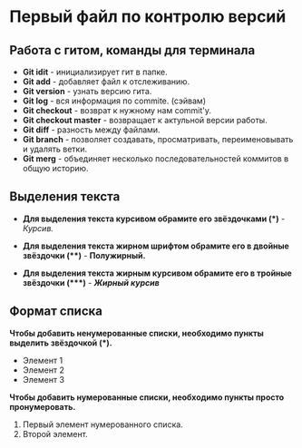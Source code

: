 # Первый файл по контролю версий 
## **Работа с гитом, команды для терминала** 
* __Git idit__ - инициализирует гит в папке. 
* __Git add__ -  добавляет файл к отслеживанию. 
* __Git version__ - узнать версию гита.
* __Git log__ - вся информация по commite. (сэйвам) 
* __Git checkout__ - возврат к нужному нам commit'у.
* __Git checkout master__ - возвращает к актульной версии работы. 
* __Git diff__ - разность между файлами. 
* __Git branch__ - позволяет создавать, просматривать, переименовывать и удалять ветки.
* __Git merg__ - объединяет несколько последовательностей коммитов в общую историю.

## **Выделения текста**
* __Для выделения текста курсивом обрамите его звёздочками (*)__ - *Курсив.* 

* __Для выделения текста жирном шрифтом обрамите его в двойные звёздочки (**)__ - **Полужирный.**

* __Для выделения текста жирным курсивом обрамите его в тройные звёздочки (***)__ - ***Жирный курсив***
## **Формат списка** 
__Чтобы добавить ненумерованные списки, необходимо пункты выделить звёздочкой (*).__
* Элемент 1
* Элемент 2
* Элемент 3

__Чтобы добавить нумерованные списки, необходимо пункты просто пронумеровать.__
1. Первый элемент нумерованного списка.
2. Второй элемент.

